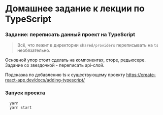 # Домашнее задание к лекции по TypeScript

### Задание: переписать данный проект на TypeScript

> Всё, что лежит в директории `shared/providers` переписывать на `ts` необязательно.

Основной упор стоит сделать на компонентах, сторе, редьюсере. Задание со звездочкой - переписать api-слой.

Подсказка по добавлению ts к существующему проекту
https://create-react-app.dev/docs/adding-typescript/

### Запуск проекта

```
  yarn
  yarn start
```

